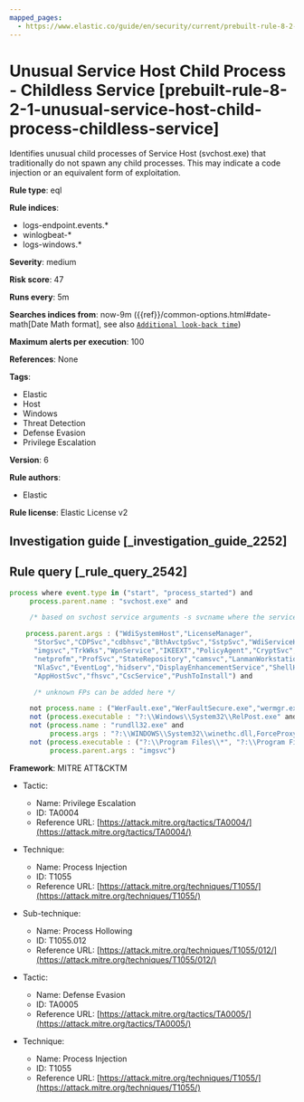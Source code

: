 ```yaml
---
mapped_pages:
  - https://www.elastic.co/guide/en/security/current/prebuilt-rule-8-2-1-unusual-service-host-child-process-childless-service.html
---
```


# Unusual Service Host Child Process - Childless Service [prebuilt-rule-8-2-1-unusual-service-host-child-process-childless-service]

Identifies unusual child processes of Service Host (svchost.exe) that traditionally do not spawn any child processes. This may indicate a code injection or an equivalent form of exploitation.

**Rule type**: eql

**Rule indices**:

* logs-endpoint.events.*
* winlogbeat-*
* logs-windows.*

**Severity**: medium

**Risk score**: 47

**Runs every**: 5m

**Searches indices from**: now-9m ({{ref}}/common-options.html#date-math[Date Math format], see also [`Additional look-back time`](docs-content://solutions/security/detect-and-alert/create-detection-rule.md#rule-schedule))

**Maximum alerts per execution**: 100

**References**: None

**Tags**:

* Elastic
* Host
* Windows
* Threat Detection
* Defense Evasion
* Privilege Escalation

**Version**: 6

**Rule authors**:

* Elastic

**Rule license**: Elastic License v2

## Investigation guide [_investigation_guide_2252]



## Rule query [_rule_query_2542]

```js
process where event.type in ("start", "process_started") and
     process.parent.name : "svchost.exe" and

     /* based on svchost service arguments -s svcname where the service is known to be childless */

    process.parent.args : ("WdiSystemHost","LicenseManager",
      "StorSvc","CDPSvc","cdbhsvc","BthAvctpSvc","SstpSvc","WdiServiceHost",
      "imgsvc","TrkWks","WpnService","IKEEXT","PolicyAgent","CryptSvc",
      "netprofm","ProfSvc","StateRepository","camsvc","LanmanWorkstation",
      "NlaSvc","EventLog","hidserv","DisplayEnhancementService","ShellHWDetection",
      "AppHostSvc","fhsvc","CscService","PushToInstall") and

      /* unknown FPs can be added here */

     not process.name : ("WerFault.exe","WerFaultSecure.exe","wermgr.exe") and
     not (process.executable : "?:\\Windows\\System32\\RelPost.exe" and process.parent.args : "WdiSystemHost") and
     not (process.name : "rundll32.exe" and
          process.args : "?:\\WINDOWS\\System32\\winethc.dll,ForceProxyDetectionOnNextRun" and process.parent.args : "WdiServiceHost") and
     not (process.executable : ("?:\\Program Files\\*", "?:\\Program Files (x86)\\*", "?:\\Windows\\System32\\Kodak\\kds_i4x50\\lib\\lexexe.exe") and
          process.parent.args : "imgsvc")
```

**Framework**: MITRE ATT&CKTM

* Tactic:

    * Name: Privilege Escalation
    * ID: TA0004
    * Reference URL: [https://attack.mitre.org/tactics/TA0004/](https://attack.mitre.org/tactics/TA0004/)

* Technique:

    * Name: Process Injection
    * ID: T1055
    * Reference URL: [https://attack.mitre.org/techniques/T1055/](https://attack.mitre.org/techniques/T1055/)

* Sub-technique:

    * Name: Process Hollowing
    * ID: T1055.012
    * Reference URL: [https://attack.mitre.org/techniques/T1055/012/](https://attack.mitre.org/techniques/T1055/012/)

* Tactic:

    * Name: Defense Evasion
    * ID: TA0005
    * Reference URL: [https://attack.mitre.org/tactics/TA0005/](https://attack.mitre.org/tactics/TA0005/)

* Technique:

    * Name: Process Injection
    * ID: T1055
    * Reference URL: [https://attack.mitre.org/techniques/T1055/](https://attack.mitre.org/techniques/T1055/)



